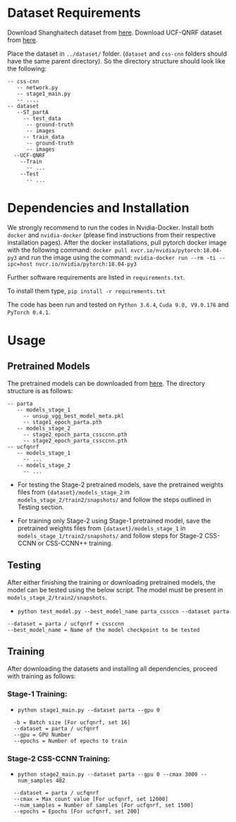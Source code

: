 
# Dataset Requirements
Download Shanghaitech dataset from [here](https://github.com/desenzhou/ShanghaiTechDataset).
Download UCF-QNRF dataset from [here](http://crcv.ucf.edu/data/ucf-qnrf/).

Place the dataset in `../dataset/` folder. (`dataset` and `css-cnn` folders should have the same parent directory). So the directory structure should look like the following:
```
-- css-cnn
   -- network.py
   -- stage1_main.py
   -- ....
-- dataset
   --ST_partA
     -- test_data
      -- ground-truth
      -- images
     -- train_data
      -- ground-truth
      -- images
  --UCF-QNRF
    --Train
      -- ...
    --Test
      -- ...
```

# Dependencies and Installation
We strongly recommend to run the codes in Nvidia-Docker. Install both `docker` and `nvidia-docker` (please find instructions from their respective installation pages).
After the docker installations, pull pytorch docker image with the following command:
`docker pull nvcr.io/nvidia/pytorch:18.04-py3`
and run the image using the command:
`nvidia-docker run --rm -ti --ipc=host nvcr.io/nvidia/pytorch:18.04-py3`

Further software requirements are listed in `requirements.txt`. 

To install them type, `pip install -r requirements.txt`

The code has been run and tested on `Python 3.6.4`, `Cuda 9.0, V9.0.176` and `PyTorch 0.4.1`. 

# Usage

## Pretrained Models

The pretrained models can be downloaded from [here](https://drive.google.com/drive/folders/1KhAzNrOvyN5oiFUePfnzibjY3w_6DML6?usp=sharing). The directory structure is as follows:

```
-- parta
   -- models_stage_1
     -- unsup_vgg_best_model_meta.pkl
     -- stage1_epoch_parta.pth
   -- models_stage_2
     -- stage2_epoch_parta_cssccnn.pth
     -- stage2_epoch_parta_cssccnn.pth
-- ucfqnrf
   -- models_stage_1
     -- ...
   -- models_stage_2
     -- ...
```

* For testing the Stage-2 pretrained models, save the pretrained weights files from `{dataset}/models_stage_2` in `models_stage_2/train2/snapshots/` and follow the steps outlined in Testing section.

* For training only Stage-2 using Stage-1 pretrained model, save the pretrained weights files from `{dataset}/models_stage_1` in `models_stage_1/train2/snapshots/` and follow steps for Stage-2 CSS-CCNN or CSS-CCNN++ training.

## Testing

After either finishing the training or downloading pretrained models, the model can be tested using the below script.
The model must be present in `models_stage_2/train2/snapshots`.

* `python test_model.py --best_model_name parta_cssccn --dataset parta`
```
--dataset = parta / ucfqnrf + cssccnn
--best_model_name = Name of the model checkpoint to be tested
```

## Training
After downloading the datasets and installing all dependencies, proceed with training as follows:

### Stage-1 Training:
* `python stage1_main.py --dataset parta --gpu 0`
```
  -b = Batch size [For ucfqnrf, set 16]
  --dataset = parta / ucfqnrf
  --gpu = GPU Number
  --epochs = Number of epochs to train
```

### Stage-2 CSS-CCNN Training: 
* `python stage2_main.py --dataset parta --gpu 0 --cmax 3000 --num_samples 482`
```
  --dataset = parta / ucfqnrf
  --cmax = Max count value [For ucfqnrf, set 12000]
  --num_samples = Number of samples [For ucfqnrf, set 1500]
  --epochs = Epochs [For ucfqnrf, set 200]
```